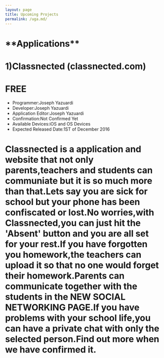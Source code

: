 ```yaml
---
layout: page
title: Upcoming Projects 
permalink: /uga.md/
---
```

<h1>**Applications**<h1>

<h1>1)Classnected (classnected.com)</h1>
<h1>FREE</h1>
<ul>
<li>Programmer:Joseph Yazuardi</li>
<li>Developer:Joseph Yazuardi</li>
<li>Application Editor:Joseph Yazuardi</li>
<li>Confirmation:Not Confirmed Yet</li>
<li>Available Devices:iOS and OS Devices</li>
<li>Expected Released Date:1ST of December 2016</li>
</ul>

<h1>Classnected is a application and website that not only parents,teachers and students can communiate but it is so much more than that.Lets say you are sick for school but your phone has been confiscated or lost.No worries,with Classnected,you can just hit the 'Absent' button and you are all set for your rest.If you have forgotten you homework,the teachers can upload it so that no one would forget their homework.Parents can communicate together with the students in the NEW SOCIAL NETWORKING PAGE.If you have problems with your school life,you can have a private chat with only the selected person.Find out more when we have confirmed it.
</h1>




